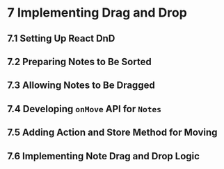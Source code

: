 # 7 Implementing Drag and Drop

## 7.1 Setting Up React DnD

## 7.2 Preparing Notes to Be Sorted

## 7.3 Allowing Notes to Be Dragged

## 7.4 Developing `onMove` API for `Notes`

## 7.5 Adding Action and Store Method for Moving

## 7.6 Implementing Note Drag and Drop Logic
